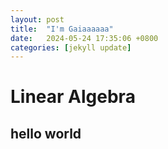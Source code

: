 ```yaml
---
layout: post
title:  "I'm Gaiaaaaaa"
date:   2024-05-24 17:35:06 +0800
categories: [jekyll update]
---
```


Linear Algebra
===
## hello world
